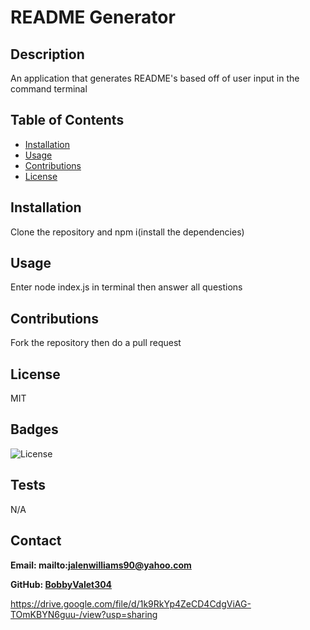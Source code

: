 # README Generator

## Description

An application that generates README's based off of user input in the command terminal

## Table of Contents

- [Installation](#installation)
- [Usage](#usage)
- [Contributions](#contributions)
- [License](#license)

## Installation

Clone the repository and npm i(install the dependencies)

## Usage

Enter node index.js in terminal then answer all questions

## Contributions

Fork the repository then do a pull request

## License

MIT

## Badges

![License](https://img.shields.io/badge/license-MIT-blue)

## Tests

N/A

## Contact

**Email: mailto:jalenwilliams90@yahoo.com**

**GitHub: [BobbyValet304](https://github.com/BobbyValet304)**

https://drive.google.com/file/d/1k9RkYp4ZeCD4CdgViAG-TOmKBYN6guu-/view?usp=sharing
